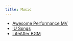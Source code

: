 ```yaml
---
title: Music
---
```

- [Awesome Performance MV](https://youtube.com/playlist?list=PL7XsvwBNw77KTHyP_HYS_G7pOauLLUxaC&feature=shared)
- [ IU Songs](https://music.apple.com/tw/playlist/singer-iu/pl.u-KVXBk1JuLN9bdzz)
- [LifeAfter BGM](https://youtube.com/playlist?list=PL7XsvwBNw77JkgNVAOJDSCWWRLpuFRiA8&si=ym0pl8iJ98-bn3qC)

